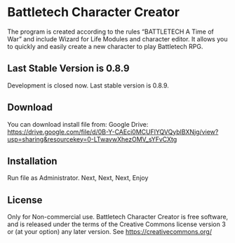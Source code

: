 # Battletech Character Creator

The program is created according to the rules “BATTLETECH A Time of War” and include Wizard for Life Modules and 
character editor. It allows you to quickly and easily create a new character to play Battletech RPG.

## Last Stable Version is 0.8.9
Development is closed now. Last stable version is 0.8.9.

## Download
You can download install file from:
Google Drive: https://drive.google.com/file/d/0B-Y-CAEci0MCUFlYQVQyblBXNjg/view?usp=sharing&resourcekey=0-LTwavwXhezOMV_sYFvCXtg

## Installation
Run file as Administrator.
Next, Next, Next, Enjoy

## License
Only for Non-commercial use.
Battletech Character Creator is free software, and is released under the terms of the Creative Commons license version 3 or (at your option) any later version. 
See https://creativecommons.org/

